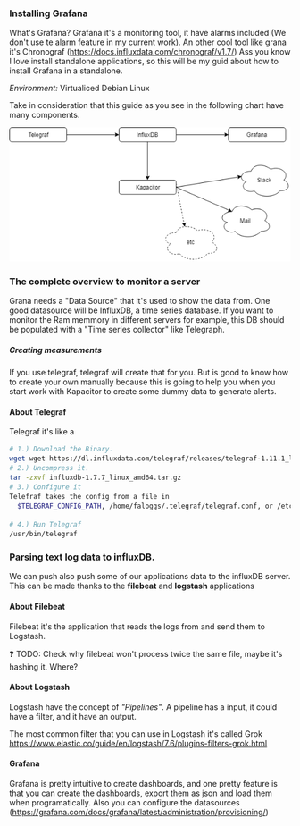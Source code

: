 ### Installing Grafana

What's Grafana? Grafana it's a monitoring tool, it have alarms included (We don't use te alarm feature in my current work). An other cool tool like grana it's Chronograf (https://docs.influxdata.com/chronograf/v1.7/)
Ass you know I love install standalone applications, so this will be my guid about how to install Grafana in a standalone.

*Environment:* Virtualiced Debian Linux

Take in consideration that this guide as you see in the following chart have many components.

![Schema of grafana components](https://github.com/nicolasard/personalStuff/blob/master/GrafanaArquitecture.png)

### The complete overview to monitor a server
Grana needs a "Data Source" that it's used to show the data from. One good datasource will be InfluxDB, a time series database. If you want to monitor the Ram memmory in different servers for example, this DB should be populated with a "Time series collector" like Telegraph.

##### Creating measurements
If you use telegraf, telegraf will create that for you. But is good to know how to create your own manually because this is going to help you when you start work with Kapacitor to create some dummy data to generate alerts.



#### About Telegraf

Telegraf it's like a 

```bash
# 1.) Download the Binary.
wget wget https://dl.influxdata.com/telegraf/releases/telegraf-1.11.1_linux_amd64.tar.gz
# 2.) Uncompress it.
tar -zxvf influxdb-1.7.7_linux_amd64.tar.gz
# 3.) Configure it
Telefraf takes the config from a file in 
  $TELEGRAF_CONFIG_PATH, /home/faloggs/.telegraf/telegraf.conf, or /etc/telegraf/telegraf.conf
  
# 4.) Run Telegraf
/usr/bin/telegraf
```

### Parsing text log data to influxDB.
We can push also push some of our applications data to the influxDB server. This can be made thanks to the **filebeat** and **logstash** applications

#### About Filebeat
Filebeat it's the application that reads the logs from and send them to Logstash.

❓ TODO: Check why filebeat won't process twice the same file, maybe it's hashing it. Where? 

#### About Logstash
Logstash have the concept of *"Pipelines"*. A pipeline has a input, it could have a filter, and it have an output.



The most common filter that you can use in Logstash it's called Grok https://www.elastic.co/guide/en/logstash/7.6/plugins-filters-grok.html

#### Grafana
Grafana is pretty intuitive to create dashboards, and one pretty feature is that you can create the dashboards, export them as json and load them when programatically. Also you can configure the datasources (https://grafana.com/docs/grafana/latest/administration/provisioning/) 

